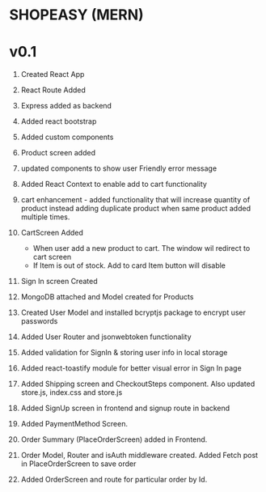 # SHOPEASY (MERN)

# v0.1

1. Created React App
2. React Route Added
3. Express added as backend
4. Added react bootstrap
5. Added custom components
6. Product screen added
7. updated components to show user Friendly error message
8. Added React Context to enable add to cart functionality

9. cart enhancement - added functionality that will increase quantity of product instead adding duplicate product when same product added multiple times.

10. CartScreen Added

    - When user add a new product to cart. The window wil redirect to cart screen
    - If Item is out of stock. Add to card Item button will disable

11. Sign In screen Created

12. MongoDB attached and Model created for Products

13. Created User Model and installed bcryptjs package to encrypt user passwords

14. Added User Router and jsonwebtoken functionality

15. Added validation for SignIn & storing user info in local storage

16. Added react-toastify module for better visual error in Sign In page

17. Added Shipping screen and CheckoutSteps component. Also updated store.js, index.css and store.js

18. Added SignUp screen in frontend and signup route in backend

19. Added PaymentMethod Screen.

20. Order Summary (PlaceOrderScreen) added in Frontend.

20. Order Model, Router and isAuth middleware created. Added Fetch post in PlaceOrderScreen to save order

21. Added OrderScreen and route for particular order by Id.


